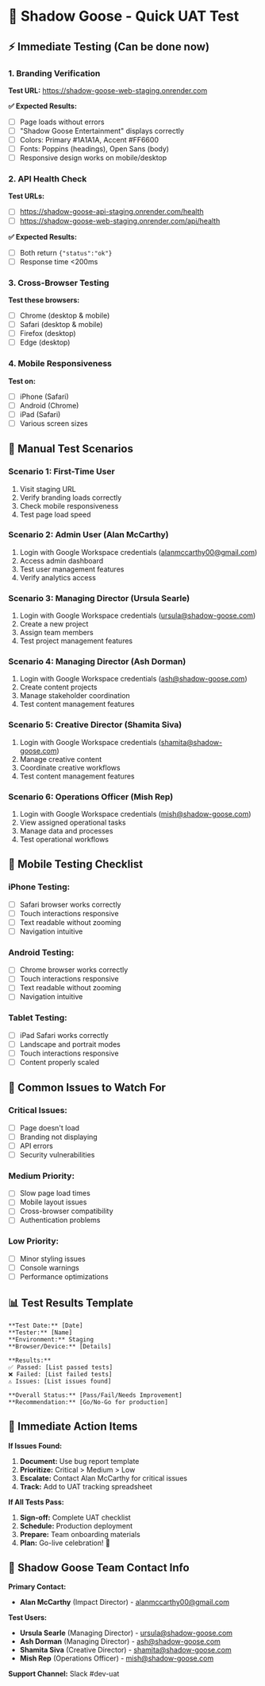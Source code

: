 # 🚀 Shadow Goose - Quick UAT Test

## ⚡ Immediate Testing (Can be done now)

### **1. Branding Verification**
**Test URL:** https://shadow-goose-web-staging.onrender.com

**✅ Expected Results:**
- [ ] Page loads without errors
- [ ] "Shadow Goose Entertainment" displays correctly
- [ ] Colors: Primary #1A1A1A, Accent #FF6600
- [ ] Fonts: Poppins (headings), Open Sans (body)
- [ ] Responsive design works on mobile/desktop

### **2. API Health Check**
**Test URLs:**
- [ ] https://shadow-goose-api-staging.onrender.com/health
- [ ] https://shadow-goose-web-staging.onrender.com/api/health

**✅ Expected Results:**
- [ ] Both return `{"status":"ok"}`
- [ ] Response time <200ms

### **3. Cross-Browser Testing**
**Test these browsers:**
- [ ] Chrome (desktop & mobile)
- [ ] Safari (desktop & mobile)
- [ ] Firefox (desktop)
- [ ] Edge (desktop)

### **4. Mobile Responsiveness**
**Test on:**
- [ ] iPhone (Safari)
- [ ] Android (Chrome)
- [ ] iPad (Safari)
- [ ] Various screen sizes

## 🧪 Manual Test Scenarios

### **Scenario 1: First-Time User**
1. Visit staging URL
2. Verify branding loads correctly
3. Check mobile responsiveness
4. Test page load speed

### **Scenario 2: Admin User (Alan McCarthy)**
1. Login with Google Workspace credentials (alanmccarthy00@gmail.com)
2. Access admin dashboard
3. Test user management features
4. Verify analytics access

### **Scenario 3: Managing Director (Ursula Searle)**
1. Login with Google Workspace credentials (ursula@shadow-goose.com)
2. Create a new project
3. Assign team members
4. Test project management features

### **Scenario 4: Managing Director (Ash Dorman)**
1. Login with Google Workspace credentials (ash@shadow-goose.com)
2. Create content projects
3. Manage stakeholder coordination
4. Test content management features

### **Scenario 5: Creative Director (Shamita Siva)**
1. Login with Google Workspace credentials (shamita@shadow-goose.com)
2. Manage creative content
3. Coordinate creative workflows
4. Test content management features

### **Scenario 6: Operations Officer (Mish Rep)**
1. Login with Google Workspace credentials (mish@shadow-goose.com)
2. View assigned operational tasks
3. Manage data and processes
4. Test operational workflows

## 📱 Mobile Testing Checklist

### **iPhone Testing:**
- [ ] Safari browser works correctly
- [ ] Touch interactions responsive
- [ ] Text readable without zooming
- [ ] Navigation intuitive

### **Android Testing:**
- [ ] Chrome browser works correctly
- [ ] Touch interactions responsive
- [ ] Text readable without zooming
- [ ] Navigation intuitive

### **Tablet Testing:**
- [ ] iPad Safari works correctly
- [ ] Landscape and portrait modes
- [ ] Touch interactions responsive
- [ ] Content properly scaled

## 🐛 Common Issues to Watch For

### **Critical Issues:**
- [ ] Page doesn't load
- [ ] Branding not displaying
- [ ] API errors
- [ ] Security vulnerabilities

### **Medium Priority:**
- [ ] Slow page load times
- [ ] Mobile layout issues
- [ ] Cross-browser compatibility
- [ ] Authentication problems

### **Low Priority:**
- [ ] Minor styling issues
- [ ] Console warnings
- [ ] Performance optimizations

## 📊 Test Results Template

```
**Test Date:** [Date]
**Tester:** [Name]
**Environment:** Staging
**Browser/Device:** [Details]

**Results:**
✅ Passed: [List passed tests]
❌ Failed: [List failed tests]
⚠️ Issues: [List issues found]

**Overall Status:** [Pass/Fail/Needs Improvement]
**Recommendation:** [Go/No-Go for production]
```

## 🚨 Immediate Action Items

**If Issues Found:**
1. **Document:** Use bug report template
2. **Prioritize:** Critical > Medium > Low
3. **Escalate:** Contact Alan McCarthy for critical issues
4. **Track:** Add to UAT tracking spreadsheet

**If All Tests Pass:**
1. **Sign-off:** Complete UAT checklist
2. **Schedule:** Production deployment
3. **Prepare:** Team onboarding materials
4. **Plan:** Go-live celebration! 🎉

## 👥 Shadow Goose Team Contact Info

**Primary Contact:**
- **Alan McCarthy** (Impact Director) - alanmccarthy00@gmail.com

**Test Users:**
- **Ursula Searle** (Managing Director) - ursula@shadow-goose.com
- **Ash Dorman** (Managing Director) - ash@shadow-goose.com
- **Shamita Siva** (Creative Director) - shamita@shadow-goose.com
- **Mish Rep** (Operations Officer) - mish@shadow-goose.com

**Support Channel:** Slack #dev-uat
